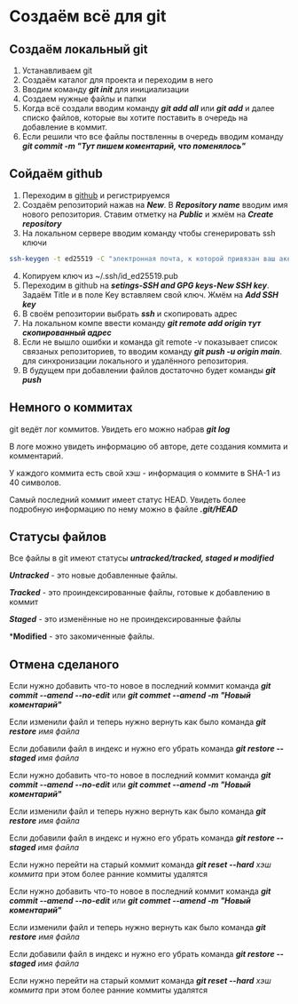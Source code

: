 # Создаём всё для git

## Создаём локальный git

1. Устанавливаем git
2. Создаём каталог для проекта и переходим в него
3. Вводим команду ***git init*** для инициализации
4. Создаем нужные файлы и папки
5. Когда всё создали вводим команду ***git add all*** или ***git add*** и далее списко файлов, которые вы хотите поставить в очередь на добавление в коммит.
6. Если решили что все файлы поствленны в очередь вводим команду ***git commit -m "Тут пишем коментарий, что поменялось"***

## Сойдаём github

1. Переходим в [github](https://github.com) и регистрируемся
2. Создаём репозиторий нажав на ***New***. В ***Repository name*** вводим имя нового репозитория. Ставим отметку на ***Public*** и жмём на ***Create repository*** 
3. На локальном сервере вводим команду  чтобы сгенерировать ssh ключи
 
```bash
ssh-keygen -t ed25519 -C "электронная почта, к которой привязан ваш аккаунт на GitHub"
```
4. Копируем ключ из ~/.ssh/id_ed25519.pub 
5. Переходим в github на ***setings-SSH and GPG keys-New SSH key***. Задаём Title и в поле Key вставляем свой ключ. Жмём на ***Add SSH key***
6. В своём репозитории выбрать ***ssh*** и скопировать адрес
7. На локальном компе ввести команду  ***git remote add origin *тут скопированный адрес****
8. Если не вышло ошибки и команда git remote -v показывает список связаных репозиториев, то вводим команду ***git push -u origin main***. для синхронизации локального и удалённого репозитория.
9. В будущем при добавлении файлов достаточно будет команды ***git push***

## Немного о коммитах

git ведёт лог коммитов. Увидеть его можно набрав ***git log***

В логе можно увидеть информацию об авторе, дете создания коммита и комментарий.

У каждого коммита есть свой хэш - информация о коммите в SHA-1 из 40 символов.

Самый последний коммит имеет статус HEAD. Увидеть более подробную информацию по нему можно в файле ***.git/HEAD***

## Статусы файлов

Все файлы в git имеют статусы ***untracked/tracked, staged и modified***

***Untracked*** - это новые добавленные файлы.

***Tracked*** - это проиндексированные файлы, готовые к добавлению в коммит

***Staged*** - это изменённые но не проиндексированные файлы 

***Modified** - это закомиченные файлы.

## Отмена сделаного

Если нужно добавить что-то новое в последний коммит команда ***git commit --amend --no-edit*** или ***git commet --amend -m "Новый коментарий"***

Если изменили файл и теперь нужно вернуть как было команда ***git restore*** *имя файла*

Если добавили файл в индекс и нужно его убрать команда ***git restore --staged*** *имя файла*

Если нужно добавить что-то новое в последний коммит команда ***git commit --amend --no-edit*** или ***git commet --amend -m "Новый коментарий"***

Если изменили файл и теперь нужно вернуть как было команда ***git restore*** *имя файла*

Если добавили файл в индекс и нужно его убрать команда ***git restore --staged*** *имя файла*

Если нужно перейти на старый коммит команда ***git reset --hard*** *хэш коммита* при этом более ранние коммиты удалятся

Если нужно добавить что-то новое в последний коммит команда ***git commit --amend --no-edit*** или ***git commet --amend -m "Новый коментарий"***

Если изменили файл и теперь нужно вернуть как было команда ***git restore*** *имя файла*

Если добавили файл в индекс и нужно его убрать команда ***git restore --staged*** *имя файла*

Если нужно перейти на старый коммит команда ***git reset --hard*** *хэш коммита* при этом более ранние коммиты удалятся
